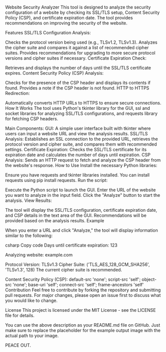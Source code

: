 Website Security Analyzer
This tool is designed to analyze the security configuration of a website by checking its SSL/TLS setup, Content Security Policy (CSP), and certificate expiration date. The tool provides recommendations on improving the security of the website.

Features
SSL/TLS Configuration Analysis:

Checks the protocol version being used (e.g., TLSv1.2, TLSv1.3).
Analyzes the cipher suite and compares it against a list of recommended cipher suites.
Provides recommendations for upgrading to more secure protocol versions and cipher suites if necessary.
Certificate Expiration Check:

Retrieves and displays the number of days until the SSL/TLS certificate expires.
Content Security Policy (CSP) Analysis:

Checks for the presence of the CSP header and displays its contents if found.
Provides a note if the CSP header is not found.
HTTP to HTTPS Redirection:

Automatically converts HTTP URLs to HTTPS to ensure secure connections.
How It Works
The tool uses Python's tkinter library for the GUI, ssl and socket libraries for analyzing SSL/TLS configurations, and requests library for fetching CSP headers.

Main Components:
GUI: A simple user interface built with tkinter where users can input a website URL and view the analysis results.
SSL/TLS Analysis: Establishes an SSL connection to the provided URL, retrieves the protocol version and cipher suite, and compares them with recommended settings.
Certificate Expiration: Checks the SSL/TLS certificate for its expiration date and calculates the number of days until expiration.
CSP Analysis: Sends an HTTP request to fetch and analyze the CSP header from the website's response.
How to Use
Install the necessary Python libraries:

Ensure you have requests and tkinter libraries installed. You can install requests using pip install requests.
Run the script:

Execute the Python script to launch the GUI.
Enter the URL of the website you want to analyze in the input field.
Click the "Analyze" button to start the analysis.
View Results:

The tool will display the SSL/TLS configuration, certificate expiration date, and CSP details in the text area of the GUI.
Recommendations will be provided based on the analysis results.
Example

When you enter a URL and click "Analyze," the tool will display information similar to the following:

csharp
Copy code
Days until certificate expiration: 123

Analyzing website: example.com

Protocol Version: TLSv1.3
Cipher Suite: ('TLS_AES_128_GCM_SHA256', 'TLSv1.3', 128)
The current cipher suite is recommended.

Content Security Policy (CSP): default-src 'none'; script-src 'self'; object-src 'none'; base-uri 'self'; connect-src 'self'; frame-ancestors 'self'
Contribution
Feel free to contribute by forking the repository and submitting pull requests. For major changes, please open an issue first to discuss what you would like to change.

License
This project is licensed under the MIT License - see the LICENSE file for details.

You can use the above description as your README.md file on GitHub. Just make sure to replace the placeholder for the example output image with the actual path to your image.


PEACE OUT.




